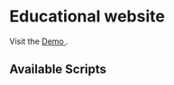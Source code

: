 # Educational website  

Visit the [Demo ](https://educationalwebsites.vercel.app/).

## Available Scripts

